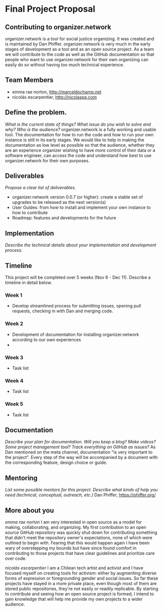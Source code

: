 # Final Project Proposal 

## Contributing to organizer.network
organizer.network is a tool for social justice organizing. It was created and is maintained by Dan Phiffer. organizer.network is very much in the early stages of development as a tool and as an open source project. As a team we will contribute to the code as well as the GitHub documentation so that people who want to use organizer.network for their own organizing can easily do so without having too much technical experience.

## Team Members
- emma rae norton, http://marceldochamp.net
- nicolás escarpentier, http://nicolaspe.com

## Define the problem. 
*What is the current state of things? What issue do you wish to solve and why? Who is the audience?*
organizer.network is a fully working and usable tool. The documentation for how to run the code and how to run your own instance is still in its early stages. We would like to help in making the documentation as low level as possible so that the audience, whether they are an experience organizer wishing to have more control of their data or a software engineer, can access the code and understand how best to use organizer.network for their own purposes.

## Deliverables
*Propose a clear list of deliverables.*
- organizer.network version 0.0.7 (or higher): create a stable set of upgrades to be released as the next version(s)
- User Guides: from how to install and implement your own instance to how to contribute
- Roadmap: features and developments for the future

## Implementation
*Describe the technical details about your implementation and development process.*


## Timeline
This project will be completed over 5 weeks (Nov 6 - Dec 11). Describe a timeline in detail below.

### Week 1
* Develop streamlined process for submitting issues, opening pull requests, checking in with Dan and merging code.

### Week 2
* Development of documentation for installing organizer.network according to our own experiences
* 

### Week 3
* Task list

### Week 4
* Task list

### Week 5
* Task list

## Documentation
*Describe your plan for documentation. Will you keep a blog? Make videos? Some project management tool? Track everything on GitHub as issues?*
As Dan mentioned on the meta channel, documentation "is very important to the project". Every step of the way will be accompanied by a document with the corresponding feature, design choice or guide.

## Mentoring
*List some possible mentors for this project. Describe what kinds of help you need (technical, conceptual, outreach, etc.)*
Dan Phiffer, https://phiffer.org/

## More about you
*emma rae norton*
I am very interested in open source as a model for making, collaborating, and organizing. My first contribution to an open source GitHub repository was quickly shut down for contributing something that didn't meet the repository owner's expectations, none of which were outlined to begin with. Fearing that this would happen again I have been wary of overstepping my bounds but have since found comfort in contributing to those projects that have clear guidelines and prioritize care over code.

*nicolás escarpentier*
I am a Chilean tech artist and activist and I have focused myself on creating tools for activism: either by augmenting diverse forms of expression or foregrounding gender and social issues. So far these projects have stayed in a more private place, even though most of them are stored public repositories, they're not easily or readily replicable. By starting to contribute and seeing how an open source project is formed, I intend to gain knowledge that will help me provide my own projects to a wider audience.
